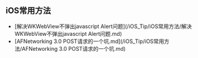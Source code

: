 ## iOS常用方法

- [解决WKWebView不弹出javascript Alert问题](/iOS_Tip/iOS常用方法/解决WKWebView不弹出javascript Alert问题.md)
- [AFNetworking 3.0 POST请求的一个坑.md](/iOS_Tip/iOS常用方法/AFNetworking 3.0 POST请求的一个坑.md)
